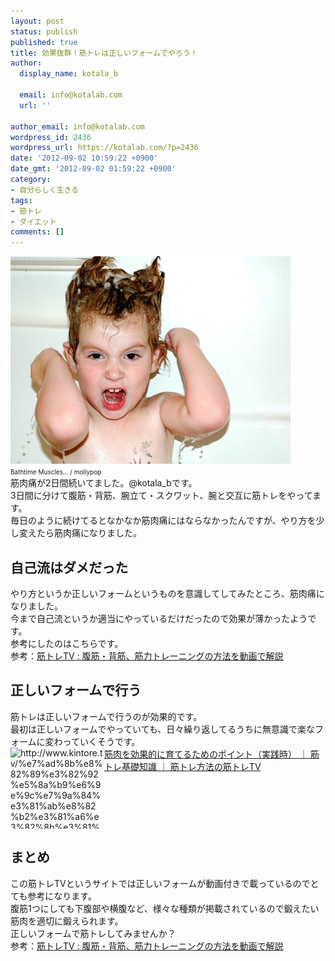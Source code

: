 ```yaml
---
layout: post
status: publish
published: true
title: 効果抜群！筋トレは正しいフォームでやろう！
author:
  display_name: kotala_b

  email: info@kotalab.com
  url: ''

author_email: info@kotalab.com
wordpress_id: 2436
wordpress_url: https://kotalab.com/?p=2436
date: '2012-09-02 10:59:22 +0900'
date_gmt: '2012-09-02 01:59:22 +0900'
category:
- 自分らしく生きる
tags:
- 筋トレ
- ダイエット
comments: []
---
```

<p><a href="/wp-content/uploads/muscle_120902.jpg" target="_blank"><img src="/wp-content/uploads/muscle_120902.jpg" alt="" title="muscle_120902" width="448" height="332" class="alignnone size-full wp-image-2441" /></a><br />
<span style="font-size:10px;">Bathtime Muscles...</a> / mollypop</span><br />
筋肉痛が2日間続いてました。@kotala_bです。<br />
3日間に分けて腹筋・背筋、腕立て・スクワット、腕と交互に筋トレをやってます。<br />
毎日のように続けてるとなかなか筋肉痛にはならなかったんですが、やり方を少し変えたら筋肉痛になりました。<br />
</p>
<!--more-->
<h2>自己流はダメだった</h2>
<p>やり方というか正しいフォームというものを意識してしてみたところ、筋肉痛になりました。<br />
今まで自己流というか適当にやっているだけだったので効果が薄かったようです。<br />
参考にしたのはこちらです。<br />
参考：<a href="http://www.kintore.tv/" target="_blank">筋トレTV : 腹筋・背筋、筋力トレーニングの方法を動画で解説</a></p>
<h2>正しいフォームで行う</h2>
<p>筋トレは正しいフォームで行うのが効果的です。<br />
最初は正しいフォームでやっていても、日々繰り返してるうちに無意識で楽なフォームに変わっていくそうです。<br />
<a href="http://www.kintore.tv/%e7%ad%8b%e8%82%89%e3%82%92%e5%8a%b9%e6%9e%9c%e7%9a%84%e3%81%ab%e8%82%b2%e3%81%a6%e3%82%8b%e3%81%9f%e3%82%81%e3%81%ae%e3%83%9d%e3%82%a4%e3%83%b3%e3%83%88%ef%bc%88%e5%ae%9f%e8%b7%b5%e6%99%82%ef%bc%89/" target="_blank"><img src="https://capture.heartrails.com/150x130?http://www.kintore.tv/%e7%ad%8b%e8%82%89%e3%82%92%e5%8a%b9%e6%9e%9c%e7%9a%84%e3%81%ab%e8%82%b2%e3%81%a6%e3%82%8b%e3%81%9f%e3%82%81%e3%81%ae%e3%83%9d%e3%82%a4%e3%83%b3%e3%83%88%ef%bc%88%e5%ae%9f%e8%b7%b5%e6%99%82%ef%bc%89/" alt="http://www.kintore.tv/%e7%ad%8b%e8%82%89%e3%82%92%e5%8a%b9%e6%9e%9c%e7%9a%84%e3%81%ab%e8%82%b2%e3%81%a6%e3%82%8b%e3%81%9f%e3%82%81%e3%81%ae%e3%83%9d%e3%82%a4%e3%83%b3%e3%83%88%ef%bc%88%e5%ae%9f%e8%b7%b5%e6%99%82%ef%bc%89/" width="150" height="130" align="left" /></a><a href="http://www.kintore.tv/%e7%ad%8b%e8%82%89%e3%82%92%e5%8a%b9%e6%9e%9c%e7%9a%84%e3%81%ab%e8%82%b2%e3%81%a6%e3%82%8b%e3%81%9f%e3%82%81%e3%81%ae%e3%83%9d%e3%82%a4%e3%83%b3%e3%83%88%ef%bc%88%e5%ae%9f%e8%b7%b5%e6%99%82%ef%bc%89/" target="_blank">筋肉を効果的に育てるためのポイント（実践時） ｜ 筋トレ基礎知識 ｜ 筋トレ方法の筋トレTV</a><br style="clear:both;" /></p>
<h2>まとめ</h2>
<p>この筋トレTVというサイトでは正しいフォームが動画付きで載っているのでとても参考になります。<br />
腹筋1つにしても下腹部や横腹など、様々な種類が掲載されているので鍛えたい筋肉を適切に鍛えられます。<br />
正しいフォームで筋トレしてみませんか？<br />
参考：<a href="http://www.kintore.tv/" target="_blank">筋トレTV : 腹筋・背筋、筋力トレーニングの方法を動画で解説</a></p>
